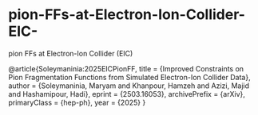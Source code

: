 # pion-FFs-at-Electron-Ion-Collider-EIC-
pion FFs at Electron-Ion Collider (EIC)

@article{Soleymaninia:2025EICPionFF,
  title   = {Improved Constraints on Pion Fragmentation Functions from Simulated Electron-Ion Collider Data},
  author  = {Soleymaninia, Maryam and Khanpour, Hamzeh and Azizi, Majid and Hashamipour, Hadi},
  eprint  = {2503.16053},
  archivePrefix = {arXiv},
  primaryClass  = {hep-ph},
  year    = {2025}
}

